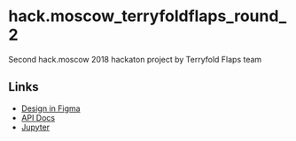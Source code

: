 # hack.moscow_terryfoldflaps_round_2
Second hack.moscow 2018 hackaton project by Terryfold Flaps team

## Links

- [Design in Figma](https://www.figma.com/file/Ivg9aauZxJNdxlZzmJQzwF53/Hack.Moscow?node-id=0%3A1&redirected=1)
- [API Docs](http://docs.cuddlingkittens.tech)
- [Jupyter](http://jupyter.cuddlingkittens.tech)
